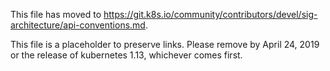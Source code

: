 This file has moved to https://git.k8s.io/community/contributors/devel/sig-architecture/api-conventions.md.

This file is a placeholder to preserve links.  Please remove by April 24, 2019 or the release of kubernetes 1.13, whichever comes first.